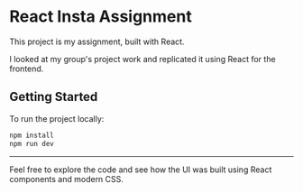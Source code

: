 # React Insta Assignment

This project is my assignment, built with React.

I looked at my group's project work and replicated it using React for the frontend.

## Getting Started

To run the project locally:

```bash
npm install
npm run dev
```

---

Feel free to explore the code and see how the UI was built using React components and modern CSS.
